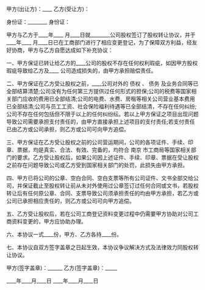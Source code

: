 
 


甲方(出让方)：____ 乙方(受让方)：


身份证：________ 身份证：


甲方与乙方于____年____ 月____日就________公司股权签订了股权转让协议，并于____年____ 月____日已在工商部门进行了相应变更登记，为了保障双方利益，经友好协商，甲方与乙方自愿达成如下补充协议：


一、甲方保证已转让给乙方的____公司的股权不存在任何权利瑕疵，如因甲方股权瑕疵导致给乙方及____ 公司造成损失的，由甲方承担赔偿责任。


二、甲方保证在乙方受让股权之前，____公司对外的
债权
、
债务
及业务合同等已全部结算清楚;公司没有为任何第三方提供过任何形式的担保;公司的税费等国家相关部门应收的费用已全部结清;公司的电费、水费、房租等相关公司营业基本费用已全部结清;公司与员工工资、社会保险福利待遇等已全部结清，不存在任何纠纷;公司不存在任何包括但不限于以上的任何纠纷纭。若以上甲方保证之项目出现问题导致公司需要承担支付责任的，由甲方直接承担上述项目的支付责任;若支付责任已由乙方或公司承担，则乙方或公司可向甲方追偿。


三、甲方保证在乙方受让股权之前的公司营运期间，公司的各项证件、手续、印章、票据，均是真实、合法、有效、完备的，均符合
南京
市工商局等国家相关部门的要求。乙方受让股权后，如果公司因上述证件、手续、印章、票据在受让股权之前存在问题导致公司或乙方受到国家相关部门的处罚，此损失由甲方承担。


四、甲方已将公司的公章、空白合同、空白支票等所有公司证件、文书全部交给公司，并保证截止至股权转让前从未对外使用过公章签订过任何合同或文书，若股权转让后有任何原公章、合同、支票导致公司须承担责任的均由甲方承担，若乙方或公司已承担相应责任的，则乙方或公司可向甲方追偿。


五、乙方受让股权后，若在公司工商登记资料变更过程中仍需要甲方协助对公司工商资料变更的，甲方应协助办理。


六、本协议一式____份，甲方、乙方各持____份。


七、本协议自双方签字盖章之日起生效，本协议争议解决方式及法律效力同股权转让协议。


甲方(签字盖章)：______ 乙方(签字盖章)：_____


____年____月____日 ____年____月____日
 


 

 
 
 
 
 
  


  
 

  


  


  
 
 
 
 

